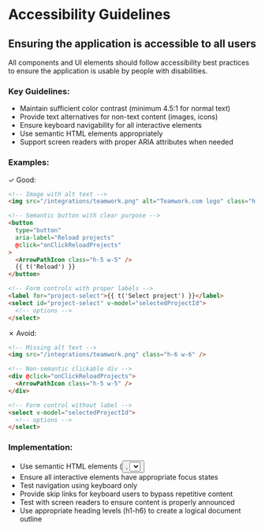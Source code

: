 # Accessibility Guidelines

## Ensuring the application is accessible to all users

All components and UI elements should follow accessibility best practices to ensure the application is usable by people with disabilities.

### Key Guidelines:

- Maintain sufficient color contrast (minimum 4.5:1 for normal text)
- Provide text alternatives for non-text content (images, icons)
- Ensure keyboard navigability for all interactive elements
- Use semantic HTML elements appropriately
- Support screen readers with proper ARIA attributes when needed

### Examples:

✓ Good:

```html
<!-- Image with alt text -->
<img src="/integrations/teamwork.png" alt="Teamwork.com logo" class="h-6 w-6" />

<!-- Semantic button with clear purpose -->
<button
  type="button"
  aria-label="Reload projects"
  @click="onClickReloadProjects"
>
  <ArrowPathIcon class="h-5 w-5" />
  {{ t('Reload') }}
</button>

<!-- Form controls with proper labels -->
<label for="project-select">{{ t('Select project') }}</label>
<select id="project-select" v-model="selectedProjectId">
  <!-- options -->
</select>
```

✗ Avoid:

```html
<!-- Missing alt text -->
<img src="/integrations/teamwork.png" class="h-6 w-6" />

<!-- Non-semantic clickable div -->
<div @click="onClickReloadProjects">
  <ArrowPathIcon class="h-5 w-5" />
</div>

<!-- Form control without label -->
<select v-model="selectedProjectId">
  <!-- options -->
</select>
```

### Implementation:

- Use semantic HTML elements (<button>, <select>, etc.) for their intended purpose
- Ensure all interactive elements have appropriate focus states
- Test navigation using keyboard only
- Provide skip links for keyboard users to bypass repetitive content
- Test with screen readers to ensure content is properly announced
- Use appropriate heading levels (h1-h6) to create a logical document outline
